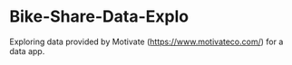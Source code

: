 # Bike-Share-Data-Explo
Exploring data provided by Motivate (https://www.motivateco.com/) for a data app.
